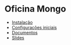 # Oficina Mongo
* [Instalação](/docs/instalacao)
* [Configurações iniciais](/docs/setup)
* [Documentos](/docs/documentos)
* [Slides](https://speakerdeck.com/maykelsb/aplicacoes-php-com-mongodb)
